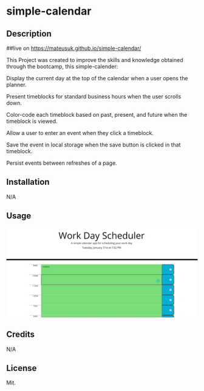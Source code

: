 # simple-calendar

## Description
##live on https://mateusuk.github.io/simple-calendar/

This Project was created to improve the skills and knowledge obtained through the bootcamp, this simple-calender: 

Display the current day at the top of the calendar when a user opens the planner.

Present timeblocks for standard business hours when the user scrolls down.

Color-code each timeblock based on past, present, and future when the timeblock is viewed.

Allow a user to enter an event when they click a timeblock.

Save the event in local storage when the save button is clicked in that timeblock.

Persist events between refreshes of a page.


## Installation

N/A

## Usage
![webpage](./screenshots/webpage.jpg "fullweb")
## Credits

N/A

## License

Mit.
